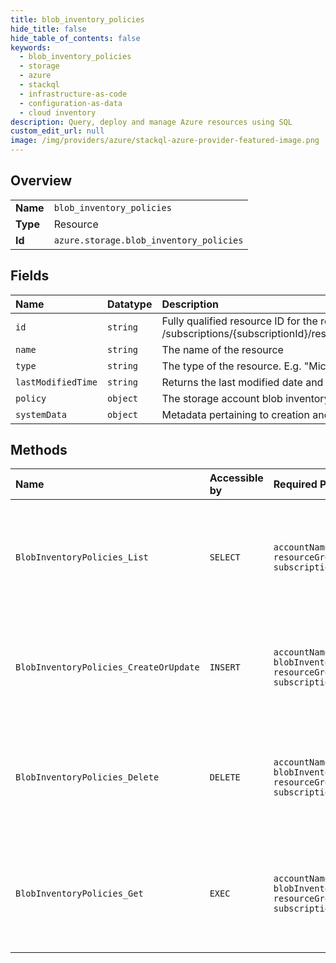 ```yaml
---
title: blob_inventory_policies
hide_title: false
hide_table_of_contents: false
keywords:
  - blob_inventory_policies
  - storage
  - azure    
  - stackql
  - infrastructure-as-code
  - configuration-as-data
  - cloud inventory
description: Query, deploy and manage Azure resources using SQL
custom_edit_url: null
image: /img/providers/azure/stackql-azure-provider-featured-image.png
---
```

  
    

## Overview
<table><tbody>
<tr><td><b>Name</b></td><td><code>blob_inventory_policies</code></td></tr>
<tr><td><b>Type</b></td><td>Resource</td></tr>
<tr><td><b>Id</b></td><td><code>azure.storage.blob_inventory_policies</code></td></tr>
</tbody></table>

## Fields
| Name | Datatype | Description |
|:-----|:---------|:------------|
| `id` | `string` | Fully qualified resource ID for the resource. Ex - /subscriptions/&#123;subscriptionId&#125;/resourceGroups/&#123;resourceGroupName&#125;/providers/&#123;resourceProviderNamespace&#125;/&#123;resourceType&#125;/&#123;resourceName&#125; |
| `name` | `string` | The name of the resource |
| `type` | `string` | The type of the resource. E.g. "Microsoft.Compute/virtualMachines" or "Microsoft.Storage/storageAccounts" |
| `lastModifiedTime` | `string` | Returns the last modified date and time of the blob inventory policy. |
| `policy` | `object` | The storage account blob inventory policy rules. |
| `systemData` | `object` | Metadata pertaining to creation and last modification of the resource. |
## Methods
| Name | Accessible by | Required Params | Description |
|:-----|:--------------|:----------------|:------------|
| `BlobInventoryPolicies_List` | `SELECT` | `accountName, resourceGroupName, subscriptionId` | Gets the blob inventory policy associated with the specified storage account. |
| `BlobInventoryPolicies_CreateOrUpdate` | `INSERT` | `accountName, blobInventoryPolicyName, resourceGroupName, subscriptionId` | Sets the blob inventory policy to the specified storage account. |
| `BlobInventoryPolicies_Delete` | `DELETE` | `accountName, blobInventoryPolicyName, resourceGroupName, subscriptionId` | Deletes the blob inventory policy associated with the specified storage account. |
| `BlobInventoryPolicies_Get` | `EXEC` | `accountName, blobInventoryPolicyName, resourceGroupName, subscriptionId` | Gets the blob inventory policy associated with the specified storage account. |
